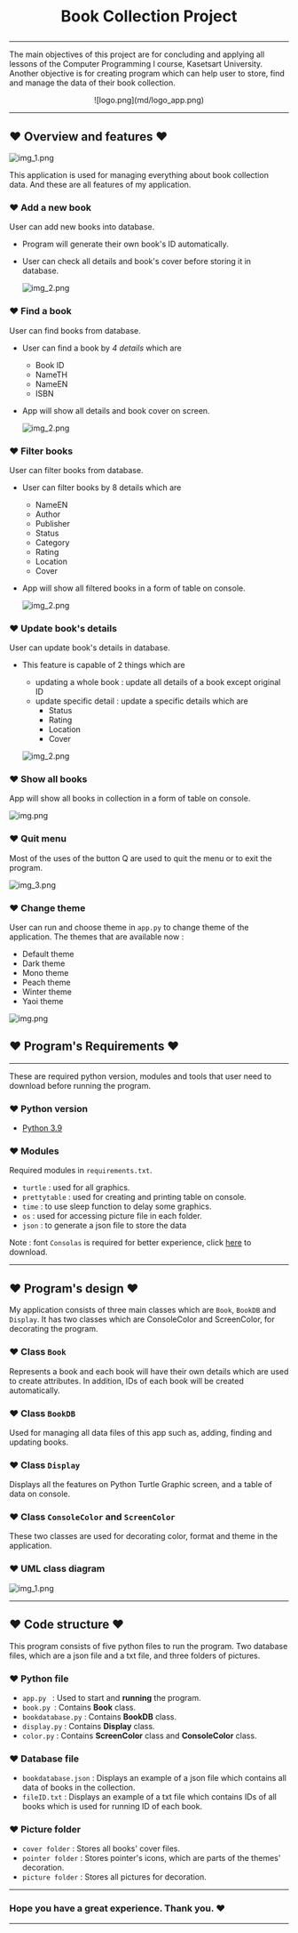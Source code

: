 
# <p align='center'> Book Collection Project </p>

---
The main objectives of this project are for concluding and applying
all lessons of the Computer Programming I course, Kasetsart University.
Another objective is for creating program which can help user to store, find 
and manage the data of their book collection.
<p align='center'>
![logo.png](md/logo_app.png)
</p>

---
## ♥ Overview and features ♥


![img_1.png](md/menu_page.png)

This application is used for managing everything about book collection data. 
And these are all features of my application.

### ♥ Add a new book
User can add new books into database.
* Program will generate their own book's ID automatically.
* User can check all details and book's cover before storing it in database.
     
    ![img_2.png](md/add_page.png)
     
### ♥ Find a book
User can find books from database.
* User can find a book by _4 details_ which are 
  * Book ID
  * NameTH
  * NameEN
  * ISBN
* App will show all details and book cover on screen.

    ![img_2.png](md/find_page.png)

### ♥ Filter books
User can filter books from database.
   * User can filter books by 8 details which are
      - NameEN
      - Author
      - Publisher
      - Status
      - Category
      - Rating
      - Location
      - Cover
   * App will show all filtered books in a form of table on console.
  
        ![img_2.png](md/filter_page.png)

### ♥ Update book's details
User can update book's details in database.
   * This feature is capable of 2 things which are
      - updating a whole book : update all details of a book except original ID
      - update specific detail : update a specific details which are
        - Status
        - Rating
        - Location
        - Cover

     ![img_2.png](md/update_page.png)

### ♥ Show all books
App will show all books in collection in a form of table on console.
  
![img.png](md/console_table.png)
  
### ♥ Quit menu
Most of the uses of the button Q are used to quit the menu or to exit the program.

![img_3.png](md/quit.png)

### ♥ Change theme
User can run and choose theme in `app.py` to change 
theme of the application. The themes that are available now :
* Default theme
* Dark theme
* Mono theme
* Peach theme
* Winter theme
* Yaoi theme
    
![img.png](md/all_theme.png)


## ♥ Program's Requirements ♥
***
These are required python version, modules and tools 
that user need to download before running the program.

### ♥ Python version
* [Python 3.9](https://www.python.org/downloads/)
### ♥ Modules
Required modules in `requirements.txt`.
* `turtle` : used for all graphics.
* `prettytable` : used for creating and printing table on console.
* `time` : to use sleep function to delay some graphics.
* `os` : used for accessing picture file in each folder.
* `json` : to generate a json file to store the data

Note : font `Consolas` is required for better experience, 
click [here](https://github.com/tsenart/sight/raw/master/fonts/Consolas.ttf) to download.

---
## ♥ Program's design ♥

My application consists of three main classes which are 
`Book`, `BookDB` and `Display`. It has two classes which are 
ConsoleColor and ScreenColor, for decorating the program.

### ♥ Class `Book` 
Represents a book and each book will have
their own details which are used to create attributes.
In addition, IDs of each book will be created automatically.
### ♥ Class `BookDB`
Used for managing all data files of this app
such as, adding, finding and updating books.
### ♥ Class `Display`
Displays all the features on Python Turtle Graphic screen, and a table of data on console. 
### ♥ Class `ConsoleColor` and `ScreenColor`
These two classes are used for decorating color, format and theme in the application.

### ♥ UML class diagram 
![img_1.png](book_collection_diagram.png)

---
## ♥ Code structure ♥

This program consists of five python files to run the program. 
Two database files, which are a json file and a txt file, 
and three folders of pictures.  
### ♥ Python file
* `app.py ` : Used to start and **running** the program.
* `book.py `: Contains **Book** class.
* `bookdatabase.py` : Contains **BookDB** class.
* `display.py` : Contains **Display** class.
* `color.py` : Contains **ScreenColor** class and **ConsoleColor** class.
### ♥ Database file
* `bookdatabase.json` : Displays an example of a json file which contains all 
  data of books in the collection.
* `fileID.txt` : Displays an example of a txt file which contains IDs of 
  all books which is used for running ID of each book.
### ♥ Picture folder
* `cover folder` : Stores all books' cover files.
* `pointer folder` : Stores pointer's icons, which are parts of the themes' decoration.
* `picture folder` : Stores all pictures for decoration.

---
 ### **Hope you have a great experience. Thank you. ♥**

---   
